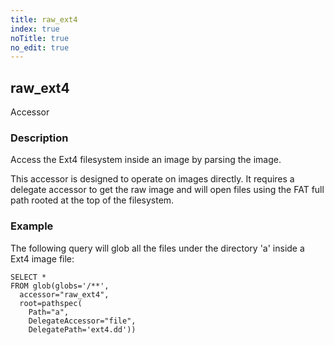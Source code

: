 ```yaml
---
title: raw_ext4
index: true
noTitle: true
no_edit: true
---
```




<div class="vql_item"></div>


## raw_ext4
<span class='vql_type pull-right page-header'>Accessor</span>


### Description

Access the Ext4 filesystem inside an image by parsing the image.

This accessor is designed to operate on images directly. It requires a
delegate accessor to get the raw image and will open files using the
FAT full path rooted at the top of the filesystem.

### Example

The following query will glob all the files under the directory 'a'
inside a Ext4 image file:

```vql
SELECT *
FROM glob(globs='/**',
  accessor="raw_ext4",
  root=pathspec(
    Path="a",
    DelegateAccessor="file",
    DelegatePath='ext4.dd'))
```



